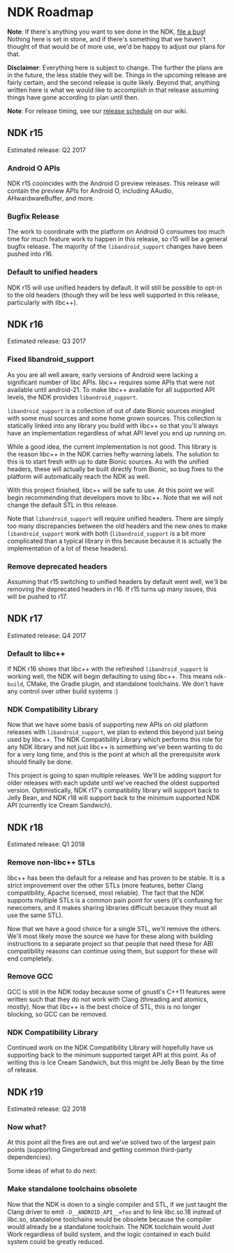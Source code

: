 NDK Roadmap
===========

**Note**: If there's anything you want to see done in the NDK, [file a bug]!
Nothing here is set in stone, and if there's something that we haven't thought
of that would be of more use, we'd be happy to adjust our plans for that.

[file a bug]: https://github.com/android-ndk/ndk/issues

**Disclaimer**: Everything here is subject to change. The further the plans are
in the future, the less stable they will be. Things in the upcoming release are
fairly certain, and the second release is quite likely. Beyond that, anything
written here is what we would like to accomplish in that release assuming things
have gone according to plan until then.

**Note**: For release timing, see our [release schedule] on our wiki.

[release schedule]: https://github.com/android-ndk/ndk/wiki#release-schedule


NDK r15
-------

Estimated release: Q2 2017

### Android O APIs

NDK r15 cooincides with the Android O preview releases. This release will
contain the preview APIs for Android O, including AAudio, AHwardwareBuffer, and
more.

### Bugfix Release

The work to coordinate with the platform on Android O consumes too much time for
much feature work to happen in this release, so r15 will be a general bugfix
release. The majority of the `libandroid_support` changes have been pushed into
r16.

### Default to unified headers

NDK r15 will use unified headers by default. It will still be possible to opt-in
to the old headers (though they will be less well supported in this release,
particularly with libc++).


NDK r16
-------

Estimated release: Q3 2017

### Fixed libandroid\_support

As you are all well aware, early versions of Android were lacking a significant
number of libc APIs. libc++ requires some APIs that were not available until
android-21. To make libc++ available for all supported API levels, the NDK
provides `libandroid_support`.

`libandroid_support` is a collection of out of date Bionic sources mingled with
some musl sources and some home grown sources. This collection is statically
linked into any library you build with libc++ so that you'll always have an
implementation regardless of what API level you end up running on.

While a good idea, the current implementation is not good. This library is the
reason libc++ in the NDK carries hefty warning labels. The solution to this is
to start fresh with up to date Bionic sources. As with the unified headers,
these will actually be built directly from Bionic, so bug fixes to the platform
will automatically reach the NDK as well.

With this project finished, libc++ will be safe to use. At this point we will
begin recommending that developers move to libc++. Note that we will not change
the default STL in this release.

Note that `libandroid_support` will require unified headers. There are simply
too many discrepancies between the old headers and the new ones to make
`libandroid_support` work with both (`libandroid_support` is a bit more
complicated than a typical library in this because because it is actually the
implementation of a lot of these headers).

### Remove deprecated headers

Assuming that r15 switching to unified headers by default went well, we'll be
removing the deprecated headers in r16. If r15 turns up many issues, this will
be pushed to r17.


NDK r17
-------

Estimated release: Q4 2017

### Default to libc++

If NDK r16 shows that libc++ with the refreshed `libandroid_support` is working
well, the NDK will begin defaulting to using libc++. This means `ndk-build`,
CMake, the Gradle plugin, and standalone toolchains. We don't have any control
over other build systems :)

### NDK Compatibility Library

Now that we have some basis of supporting new APIs on old platform releases with
`libandroid_support`, we plan to extend this beyond just being used by libc++.
The NDK Compatibility Library which performs this role for any NDK library and
not just libc++ is something we've been wanting to do for a very long time, and
this is the point at which all the prerequisite work should finally be done.

This project is going to span multiple releases. We'll be adding support for
older releases with each update until we've reached the oldest supported
version. Optimistically, NDK r17's compatibility library will support back to
Jelly Bean, and NDK r18 will support back to the minimum supported NDK API
(currently Ice Cream Sandwich).


NDK r18
-------

Estimated release: Q1 2018

### Remove non-libc++ STLs

libc++ has been the default for a release and has proven to be stable. It is a
strict improvement over the other STLs (more features, better Clang
compatibility, Apache licensed, most reliable). The fact that the NDK supports
multiple STLs is a common pain point for users (it's confusing for newcomers,
and it makes sharing libraries difficult because they must all use the same
STL).

Now that we have a good choice for a single STL, we'll remove the others. We'll
most likely move the source we have for these along with building instructions
to a separate project so that people that need these for ABI compatibility
reasons can continue using them, but support for these will end completely.

### Remove GCC

GCC is still in the NDK today because some of gnustl's C++11 features were
written such that they do not work with Clang (threading and atomics, mostly).
Now that libc++ is the best choice of STL, this is no longer blocking, so GCC
can be removed.

### NDK Compatibility Library

Continued work on the NDK Compatibility Library will hopefully have us
supporting back to the minimum supported target API at this point. As of writing
this is Ice Cream Sandwich, but this might be Jelly Bean by the time of release.


NDK r19
-------

Estimated release: Q2 2018

### Now what?

At this point all the fires are out and we've solved two of the largest pain
points (supporting Gingerbread and getting common third-party dependencies).

Some ideas of what to do next:

### Make standalone toolchains obsolete

Now that the NDK is down to a single compiler and STL, if we just taught the
Clang driver to emit `-D__ANDROID_API__=foo` and to link libc.so.18 instead of
libc.so, standalone toolchains would be obsolete because the compiler would
already be a standalone toolchain. The NDK toolchain would Just Work regardless
of build system, and the logic contained in each build system could be greatly
reduced.
